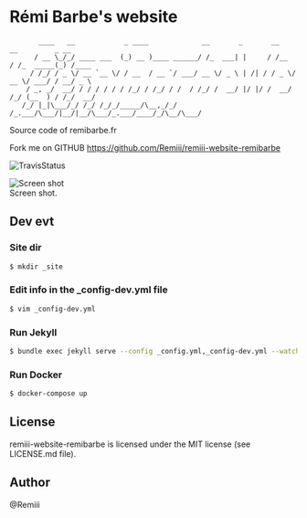 # Rémi Barbe's website

```
       ____   __            _ ____             __       _       __     __         _ __
      / __ \_/_/ ____ ___  (_) __ )____ ______/ /_  ___| |     / /__  / /_  _____(_) /____
     / /_/ / _ \/ __ `__ \/ / __  / __ `/ ___/ __ \/ _ \ | /| / / _ \/ __ \/ ___/ / __/ _ \
    / _, _/  __/ / / / / / / /_/ / /_/ / /  / /_/ /  __/ |/ |/ /  __/ /_/ (__  ) / /_/  __/
   /_/ |_|\___/_/ /_/ /_/_/_____/\__,_/_/  /_.___/\___/|__/|__/\___/_.___/____/_/\__/\___/

```

Source code of remibarbe.fr

Fork me on GITHUB https://github.com/Remiii/remiii-website-remibarbe

![TravisStatus](https://travis-ci.org/Remiii/remiii-website-remibarbe.png)<br />

![Screen shot](https://raw.github.com/Remiii/remiii-website-remibarbe/master/_documentation/screen_001.png)<br />
Screen shot.

## Dev evt

### Site dir

```sh
$ mkdir _site
```

### Edit info in the _config-dev.yml file

```sh
$ vim _config-dev.yml
```


### Run Jekyll
```sh
$ bundle exec jekyll serve --config _config.yml,_config-dev.yml --watch
```

### Run Docker
```sh
$ docker-compose up
```

## License
remiii-website-remibarbe is licensed under the MIT license (see LICENSE.md file).

## Author
@Remiii

